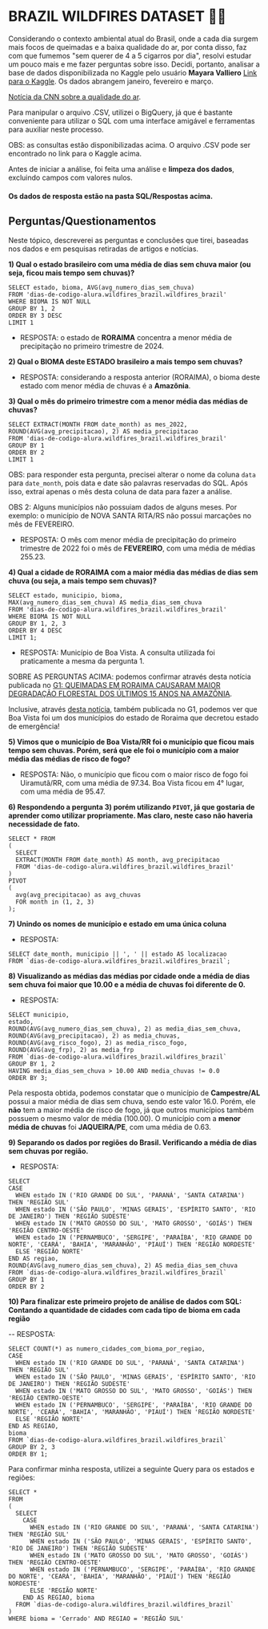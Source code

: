 # BRAZIL WILDFIRES DATASET :deciduous_tree::fire:

Considerando o contexto ambiental atual do Brasil, onde a cada dia surgem mais focos de queimadas e a baixa qualidade do ar, por conta disso, faz com que fumemos "sem querer de 4 a 5 cigarros por dia", resolvi estudar um pouco mais e me fazer perguntas sobre isso. Decidi, portanto, analisar a base de dados disponibilizada no Kaggle pelo usuário **Mayara Valliero** [Link para o Kaggle](https://www.kaggle.com/datasets/mayaravalliero/fire-watch-brazil-2024/data?select=Dataset_FireWatch_Brazil_Q2_2024.csv). Os dados abrangem janeiro, fevereiro e março.

[Notícia da CNN sobre a qualidade do ar](https://www.cnnbrasil.com.br/nacional/niveis-de-poluicao-fazem-com-que-a-gente-fume-sem-querer-de-4-a-5-cigarros-por-dia-diz-medico-a-cnn/).

Para manipular o arquivo .CSV, utilizei o BigQuery, já que é bastante conveniente para utilizar o SQL com uma interface amigável e ferramentas para auxiliar neste processo.

OBS: as consultas estão disponibilizadas acima. O arquivo .CSV pode ser encontrado no link para o Kaggle acima.

Antes de iniciar a análise, foi feita uma análise e **limpeza dos dados**, excluindo campos com valores nulos.

#### **Os dados de resposta estão na pasta SQL/Respostas acima.**

## Perguntas/Questionamentos

Neste tópico, descreverei as perguntas e conclusões que tirei, baseadas nos dados e em pesquisas retiradas de artigos e notícias.

**1) Qual o estado brasileiro com uma média de dias sem chuva maior (ou seja, ficou mais tempo sem chuvas)?**
~~~~
SELECT estado, bioma, AVG(avg_numero_dias_sem_chuva)
FROM 'dias-de-codigo-alura.wildfires_brazil.wildfires_brazil'
WHERE BIOMA IS NOT NULL
GROUP BY 1, 2
ORDER BY 3 DESC
LIMIT 1
~~~~

- RESPOSTA: o estado de **RORAIMA** concentra a menor média de precipitação no primeiro trimestre de 2024.

**2) Qual o BIOMA deste ESTADO brasileiro a mais tempo sem chuvas?**

- RESPOSTA: considerando a resposta anterior (RORAIMA), o bioma deste estado com menor média de chuvas é a **Amazônia**.

**3) Qual o mês do primeiro trimestre com a menor média das médias de chuvas?**

~~~~
SELECT EXTRACT(MONTH FROM date_month) as mes_2022, 
ROUND(AVG(avg_precipitacao), 2) AS media_precipitacao
FROM 'dias-de-codigo-alura.wildfires_brazil.wildfires_brazil'
GROUP BY 1
ORDER BY 2
LIMIT 1
~~~~

OBS: para responder esta pergunta, precisei alterar o nome da coluna `data` para `date_month`, pois data e date são palavras reservadas do SQL. Após isso, extraí apenas o mês desta coluna de data para fazer a análise.

OBS 2: Alguns municípios não possuiam dados de alguns meses. Por exemplo: o município de NOVA SANTA RITA/RS não possui marcações no mês de FEVEREIRO.

- RESPOSTA: O mês com menor média de precipitação do primeiro trimestre de 2022 foi o mês de **FEVEREIRO**, com uma média de médias 255.23.

**4) Qual a cidade de RORAIMA com a maior média das médias de dias sem chuva (ou seja, a mais tempo sem chuvas)?**

~~~~
SELECT estado, municipio, bioma, 
MAX(avg_numero_dias_sem_chuva) AS media_dias_sem_chuva
FROM 'dias-de-codigo-alura.wildfires_brazil.wildfires_brazil'
WHERE BIOMA IS NOT NULL
GROUP BY 1, 2, 3
ORDER BY 4 DESC
LIMIT 1;
~~~~

- RESPOSTA: Município de Boa Vista. A consulta utilizada foi praticamente a mesma da pergunta 1. 

SOBRE AS PERGUNTAS ACIMA: podemos confirmar através desta notícia publicada no [G1: QUEIMADAS EM RORAIMA CAUSARAM MAIOR DEGRADAÇÃO FLORESTAL DOS ÚLTIMOS 15 ANOS NA AMAZÔNIA](https://g1.globo.com/rr/roraima/noticia/2024/05/21/queimadas-em-roraima-causaram-a-maior-degradacao-florestal-dos-ultimos-15-anos-na-amazonia.ghtml).

Inclusive, através [desta notícia](https://g1.globo.com/rr/roraima/noticia/2024/03/25/seca-se-agrava-em-roraima-e-governo-decreta-situacao-de-emergencia-em-14-municipios.ghtml), também publicada no G1, podemos ver que Boa Vista foi um dos municípios do estado de Roraima que decretou estado de emergência!

**5) Vimos que o município de Boa Vista/RR foi o município que ficou mais tempo sem chuvas. Porém, será que ele foi o município com a maior média das médias de risco de fogo?**

- RESPOSTA: Não, o município que ficou com o maior risco de fogo foi Uiramutã/RR, com uma média de 97.34. Boa Vista ficou em 4° lugar, com uma média de 95.47.

**6) Respondendo a pergunta 3) porém utilizando `PIVOT`, já que gostaria de aprender como utilizar propriamente. Mas claro, neste caso não haveria necessidade de fato.**

~~~~
SELECT * FROM
(
  SELECT
  EXTRACT(MONTH FROM date_month) AS month, avg_precipitacao
  FROM 'dias-de-codigo-alura.wildfires_brazil.wildfires_brazil'
)
PIVOT
(
  avg(avg_precipitacao) as avg_chuvas
  FOR month in (1, 2, 3)
);
~~~~

**7) Unindo os nomes de município e estado em uma única coluna**

- RESPOSTA: 
~~~~
SELECT date_month, municipio || ', ' || estado AS localizacao
FROM `dias-de-codigo-alura.wildfires_brazil.wildfires_brazil`;
~~~~

**8) Visualizando as médias das médias por cidade onde a média de dias sem chuva foi maior que 10.00 e a média de chuvas foi diferente de 0.**

- RESPOSTA:
~~~~
SELECT municipio, 
estado, 
ROUND(AVG(avg_numero_dias_sem_chuva), 2) as media_dias_sem_chuva,  
ROUND(AVG(avg_precipitacao), 2) as media_chuvas,
ROUND(AVG(avg_risco_fogo), 2) as media_risco_fogo,
ROUND(AVG(avg_frp), 2) as media_frp
FROM `dias-de-codigo-alura.wildfires_brazil.wildfires_brazil`
GROUP BY 1, 2
HAVING media_dias_sem_chuva > 10.00 AND media_chuvas != 0.0
ORDER BY 3;
~~~~

Pela resposta obtida, podemos constatar que o município de **Campestre/AL** possui a maior média de dias sem chuva, sendo este valor 16.0. Porém, ele **não** tem a maior média de risco de fogo, já que outros municípios também possuem o mesmo valor de média (100.00).
O município com a **menor média de chuvas** foi **JAQUEIRA/PE**, com uma média de 0.63.

**9) Separando os dados por regiões do Brasil. Verificando a média de dias sem chuvas por região.**

- RESPOSTA:
~~~~
SELECT 
CASE 
  WHEN estado IN ('RIO GRANDE DO SUL', 'PARANÁ', 'SANTA CATARINA') THEN 'REGIÃO SUL'
  WHEN estado IN ('SÃO PAULO', 'MINAS GERAIS', 'ESPÍRITO SANTO', 'RIO DE JANEIRO') THEN 'REGIÃO SUDESTE'
  WHEN estado IN ('MATO GROSSO DO SUL', 'MATO GROSSO', 'GOIÁS') THEN 'REGIÃO CENTRO-OESTE'
  WHEN estado IN ('PERNAMBUCO', 'SERGIPE', 'PARAÍBA', 'RIO GRANDE DO NORTE', 'CEARÁ', 'BAHIA', 'MARANHÃO', 'PIAUÍ') THEN 'REGIÃO NORDESTE'
  ELSE 'REGIÃO NORTE'
END AS regiao,
ROUND(AVG(avg_numero_dias_sem_chuva), 2) AS media_dias_sem_chuva
FROM `dias-de-codigo-alura.wildfires_brazil.wildfires_brazil`
GROUP BY 1
ORDER BY 2
~~~~


**10) Para finalizar este primeiro projeto de análise de dados com SQL: Contando a quantidade de cidades com cada tipo de bioma em cada região**

-- RESPOSTA:

~~~~
SELECT COUNT(*) as numero_cidades_com_bioma_por_regiao,
CASE 
  WHEN estado IN ('RIO GRANDE DO SUL', 'PARANÁ', 'SANTA CATARINA') THEN 'REGIÃO SUL'
  WHEN estado IN ('SÃO PAULO', 'MINAS GERAIS', 'ESPÍRITO SANTO', 'RIO DE JANEIRO') THEN 'REGIÃO SUDESTE'
  WHEN estado IN ('MATO GROSSO DO SUL', 'MATO GROSSO', 'GOIÁS') THEN 'REGIÃO CENTRO-OESTE'
  WHEN estado IN ('PERNAMBUCO', 'SERGIPE', 'PARAÍBA', 'RIO GRANDE DO NORTE', 'CEARÁ', 'BAHIA', 'MARANHÃO', 'PIAUÍ') THEN 'REGIÃO NORDESTE'
  ELSE 'REGIÃO NORTE'
END AS REGIAO,
bioma
FROM `dias-de-codigo-alura.wildfires_brazil.wildfires_brazil`
GROUP BY 2, 3
ORDER BY 1;
~~~~

Para confirmar minha resposta, utilizei a seguinte Query para os estados e regiões:

~~~~
SELECT *
FROM
(
  SELECT
    CASE 
      WHEN estado IN ('RIO GRANDE DO SUL', 'PARANÁ', 'SANTA CATARINA') THEN 'REGIÃO SUL'
      WHEN estado IN ('SÃO PAULO', 'MINAS GERAIS', 'ESPÍRITO SANTO', 'RIO DE JANEIRO') THEN 'REGIÃO SUDESTE'
      WHEN estado IN ('MATO GROSSO DO SUL', 'MATO GROSSO', 'GOIÁS') THEN 'REGIÃO CENTRO-OESTE'
      WHEN estado IN ('PERNAMBUCO', 'SERGIPE', 'PARAÍBA', 'RIO GRANDE DO NORTE', 'CEARÁ', 'BAHIA', 'MARANHÃO', 'PIAUÍ') THEN 'REGIÃO NORDESTE'
      ELSE 'REGIÃO NORTE'
    END AS REGIAO, bioma
  FROM `dias-de-codigo-alura.wildfires_brazil.wildfires_brazil` 
)
WHERE bioma = 'Cerrado' AND REGIAO = 'REGIÃO SUL'
~~~~